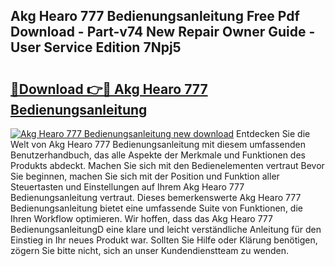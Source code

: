 ## Akg Hearo 777 Bedienungsanleitung Free Pdf Download - Part-v74 New Repair Owner Guide - User Service Edition 7Npj5

# <h2><a href="http://df27hz.blite.top/?on=Akg+Hearo+777+Bedienungsanleitung">🔗Download 👉🔴 Akg Hearo 777 Bedienungsanleitung</a></h2>

[![Akg Hearo 777 Bedienungsanleitung new download](https://i.imgur.com/lujVjoI.png)](http://df27hz.blite.top/?on=Akg+Hearo+777+Bedienungsanleitung)
Entdecken Sie die Welt von Akg Hearo 777 Bedienungsanleitung mit diesem umfassenden Benutzerhandbuch, das alle Aspekte der Merkmale und Funktionen des Produkts abdeckt. Machen Sie sich mit den Bedienelementen vertraut Bevor Sie beginnen, machen Sie sich mit der Position und Funktion aller Steuertasten und Einstellungen auf Ihrem Akg Hearo 777 Bedienungsanleitung vertraut. Dieses bemerkenswerte Akg Hearo 777 Bedienungsanleitung bietet eine umfassende Suite von Funktionen, die Ihren Workflow optimieren. Wir hoffen, dass das Akg Hearo 777 BedienungsanleitungD eine klare und leicht verständliche Anleitung für den Einstieg in Ihr neues Produkt war. Sollten Sie Hilfe oder Klärung benötigen, zögern Sie bitte nicht, sich an unser Kundendienstteam zu wenden.
